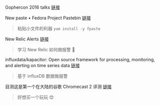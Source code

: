 Gophercon 2016 talks [链接](https://github.com/gophercon/2016-talks)

New paste • Fedora Project Pastebin [链接](https://paste.fedoraproject.org/)
>粘贴小文件的利器 `yum install -y fpaste`

New Relic Alerts [链接](https://docs.newrelic.com/docs/alerts/new-relic-alerts/getting-started/welcome-new-relic-alerts)
>学习 New Relic 如何做报警 :bell:

influxdata/kapacitor: Open source framework for processing, monitoring, and alerting on time series data [链接](https://github.com/influxdata/kapacitor)
>基于 influxDB 数据做报警

目测这是第一个在大陆的谷歌 Chromecast 2 评测 [链接](https://luolei.org/chromecast-2-unboxing-and-review/)
>好想买一个玩玩 :heart_eyes:
